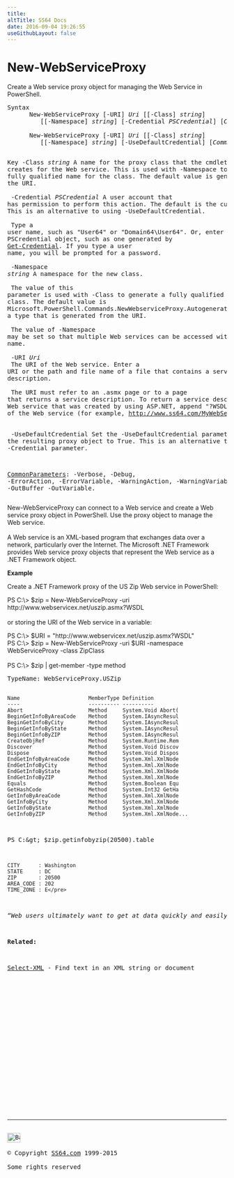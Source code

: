 ```yaml
---
title:
altTitle: SS64 Docs
date: 2016-09-04 19:26:55
useGithubLayout: false
---
```

<!-- #BeginLibraryItem "/Library/head_ps.lbi" --><!-- #EndLibraryItem --><h1>New-WebServiceProxy</h1>
<p>Create a Web service proxy object for managing the Web Service in  PowerShell.</p>
<pre>Syntax
      New-WebServiceProxy [-URI] <i>Uri</i> [[-Class] <i>string</i>]
         [[-Namespace] <i>string</i>] [-Credential <i>PSCredential</i>] [<i>CommonParameters</i>]<br>    <br>      New-WebServiceProxy [-URI] <i>Uri</i> [[-Class] <i>string</i>]
         [[-Namespace] <i>string</i>] [-UseDefaultCredential] [<i>CommonParameters</i>]

Key
   -Class <i>string</i>
       A name for the proxy class that the cmdlet creates for the Web service.
       This is used with -Namespace to provide a fully qualified name for the class.
       The default value is generated from the URI.<br>        <br>   -Credential <i>PSCredential</i>
       A user account that has permission to perform this action.
       The default is the current user. This is an alternative to using -UseDefaultCredential.<br>        <br>       Type a user name, such as "User64" or "Domain64\User64". Or, enter a PSCredential object,
       such as one generated by <a href="get-credential.html">Get-Credential</a>. If you type a user name, you will be prompted for a password.<br>        <br>   -Namespace <i>string</i>
       A namespace for the new class. <br>        <br>       The value of this parameter is used with -Class to generate a fully
       qualified name for the class.
       The default value is  Microsoft.PowerShell.Commands.NewWebserviceProxy.AutogeneratedTypes
       plus a type that is generated from the URI.<br>        <br>       The value of -Namespace may be set so that multiple Web services can be accessed
       with the same name.<br>        <br>   -URI <i>Uri</i><br>       The URI of the Web service.
       Enter a URI or the path and file name of a file that contains a service description.<br>        <br>       The URI must refer to an .asmx page or to a page that returns a service description.
       To return a service description of a Web service that was created by using ASP.NET,
       append "?WSDL" to the URL of the Web service (for example,  http://www.ss64.com/MyWebService.asmx?WSDL).<br>        <br>   -UseDefaultCredential
       Set the -UseDefaultCredential parameter in the resulting proxy object to True.
       This is an alternative to using the -Credential parameter.

   <a href="common.html">CommonParameters</a>:
       -Verbose, -Debug, -ErrorAction, -ErrorVariable, -WarningAction, -WarningVariable,
       -OutBuffer -OutVariable.</pre>
<p>New-WebServiceProxy  can connect to a Web service and create a Web service proxy object in  PowerShell. Use the proxy object to manage the Web service.<br>
<br>
A Web service is an XML-based program that exchanges data over a network, particularly over the Internet. The Microsoft .NET Framework provides Web service proxy objects that represent the Web service as a .NET Framework object.</p>
<p><b>Example</b></p>
<p>Create a .NET Framework proxy of the US Zip Web service in PowerShell:</p>
<p><span class="code">PS C:\&gt; $zip = New-WebServiceProxy -uri http://www.webservicex.net/uszip.asmx?WSDL</span><br>
<br>
or storing the URI of the Web service in a variable:</p>
<p><span class="code">PS C:\&gt; $URI = "http://www.webservicex.net/uszip.asmx?WSDL"<br>
PS C:\&gt; $zip = New-WebServiceProxy -uri $URI -namespace WebServiceProxy -class ZipClass<br>
<br>
PS C:\&gt; $zip | get-member -type method</span></p>
<pre>TypeName: WebServiceProxy.USZip
    
    Name                      MemberType Definition
    ----                      ---------- ----------
    Abort                     Method     System.Void Abort(
    BeginGetInfoByAreaCode    Method     System.IAsyncResul
    BeginGetInfoByCity        Method     System.IAsyncResul
    BeginGetInfoByState       Method     System.IAsyncResul
    BeginGetInfoByZIP         Method     System.IAsyncResul
    CreateObjRef              Method     System.Runtime.Rem
    Discover                  Method     System.Void Discov
    Dispose                   Method     System.Void Dispos
    EndGetInfoByAreaCode      Method     System.Xml.XmlNode
    EndGetInfoByCity          Method     System.Xml.XmlNode
    EndGetInfoByState         Method     System.Xml.XmlNode
    EndGetInfoByZIP           Method     System.Xml.XmlNode
    Equals                    Method     System.Boolean Equ
    GetHashCode               Method     System.Int32 GetHa
    GetInfoByAreaCode         Method     System.Xml.XmlNode
    GetInfoByCity             Method     System.Xml.XmlNode
    GetInfoByState            Method     System.Xml.XmlNode
    GetInfoByZIP              Method     System.Xml.XmlNode...

PS C:\&gt; $zip.getinfobyzip(20500).table
    
    CITY      : Washington
    STATE     : DC
    ZIP       : 20500
    AREA_CODE : 202
    TIME_ZONE : E</pre>
<p class="quote"><i>“Web users ultimately want to get at data quickly and easily. They don't care as much about attractive sites and pretty design” ~ Tim Berners-Lee</i></p>
<p><b>Related:</b></p>
<p><a href="select-xml.html">Select-XML</a> - Find text in an XML string or document</p><!-- #BeginLibraryItem "/Library/foot_ps.lbi" --><p>
<!-- PowerShell300 -->
<ins class="adsbygoogle" style="display:inline-block;width:300px;height:250px" data-ad-client="ca-pub-6140977852749469" data-ad-slot="6253539900"></ins>
<script>
(adsbygoogle = window.adsbygoogle || []).push({});
</script></p>
<hr>
<div id="bl" class="footer"><a href="new-webserviceproxy.html#"><img src="../images/top.png" width="30" height="22" alt="Back to the Top"></a></div>
<div id="br" class="footer, tagline">© Copyright <a href="http://ss64.com/">SS64.com</a> 1999-2015<br>
Some rights reserved</div><!-- #EndLibraryItem -->

